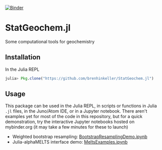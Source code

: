 [![Binder](https://mybinder.org/badge.svg)](https://mybinder.org/v2/gh/brenhinkeller/StatGeochem.jl/master?filepath=examples/BootstrapResamplingDemo.ipynb)

# StatGeochem.jl
Some computational tools for geochemistry

## Installation

In the Julia REPL
```Julia
julia> Pkg.clone("https://github.com/brenhinkeller/StatGeochem.jl")
```

## Usage

This package can be used in the Julia REPL, in scripts or functions in Julia `.jl` files, in the Juno/Atom IDE, or in a Jupyter notebook. There aren't examples yet for most of the code in this repository, but for a quick demonstration, try the interactive Jupyter notebooks hosted on mybinder.org (it may take a few minutes for these to launch) 
* Weighted bootstrap resampling: [BootstrapResamplingDemo.ipynb](https://mybinder.org/v2/gh/brenhinkeller/StatGeochem.jl/master?filepath=examples/BootstrapResamplingDemo.ipynb)
* Julia-alphaMELTS interface demo: [MeltsExamples.ipynb](https://mybinder.org/v2/gh/brenhinkeller/StatGeochem.jl/master?filepath=examples%2FMeltsExamples.ipynb)
